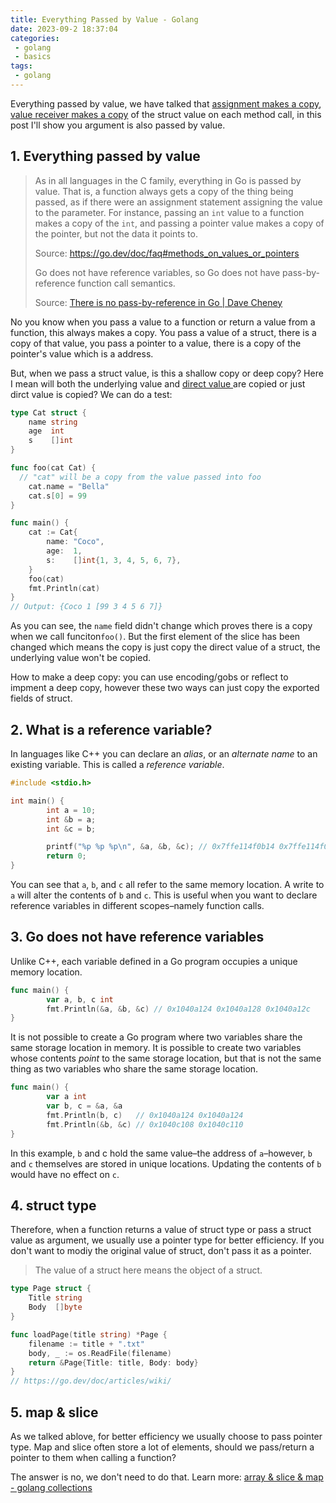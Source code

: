 ```yaml
---
title: Everything Passed by Value - Golang
date: 2023-09-2 18:37:04
categories:
 - golang
 - basics
tags:
 - golang
---
```


Everything passed by value, we have talked that [assignment makes a copy](https://davidzhu.xyz/post/golang/basics/002-assignment-makes-copy/), [value receiver makes a copy](https://davidzhu.xyz/post/golang/basics/013-methods-receivers/) of the struct value on each method call, in this post I'll show you argument is also passed by value. 

## 1. Everything passed by value

> As in all languages in the C family, everything in Go is passed by value. That is, a function always gets a copy of the thing being passed, as if there were an assignment statement assigning the value to the parameter. For instance, passing an `int` value to a function makes a copy of the `int`, and passing a pointer value makes a copy of the pointer, but not the data it points to. 
>
> Source: https://go.dev/doc/faq#methods_on_values_or_pointers
>
> Go does not have reference variables, so Go does not have pass-by-reference function call semantics.
>
> Source: [There is no pass-by-reference in Go | Dave Cheney](https://dave.cheney.net/2017/04/29/there-is-no-pass-by-reference-in-go)

No you know when you pass a value to a function or return a value from a function, this always makes a copy. You pass a value of a struct, there is a copy of that value, you pass a pointer to a value, there is a copy of the pointer's value which is a address. 

But, when we pass a struct value, is this a shallow copy or deep copy? Here I mean will both the underlying value and [direct value ](https://go101.org/article/value-part.html) are copied or just dirct value is copied? We can do a test: 

```go
type Cat struct {
	name string
	age  int
	s    []int
}

func foo(cat Cat) {
  // "cat" will be a copy from the value passed into foo
	cat.name = "Bella"
	cat.s[0] = 99
}

func main() {
	cat := Cat{
		name: "Coco",
		age:  1,
		s:    []int{1, 3, 4, 5, 6, 7},
	}
	foo(cat)
	fmt.Println(cat)
}
// Output: {Coco 1 [99 3 4 5 6 7]}
```

As you can see, the `name` field didn't change which proves there is a copy when we call funciton`foo()`. But the first element of the slice has been changed which means the copy is just copy the direct value of a struct, the underlying value won't be copied. 

How to make a deep copy: you can use encoding/gobs or reflect to impment a deep copy, however these two ways can just copy the exported fields of struct. 

## 2. What is a reference variable?

In languages like C++ you can declare an *alias*, or an *alternate name* to an existing variable. This is called a *reference variable*.

```c++
#include <stdio.h>

int main() {
        int a = 10;
        int &b = a;
        int &c = b;

        printf("%p %p %p\n", &a, &b, &c); // 0x7ffe114f0b14 0x7ffe114f0b14 0x7ffe114f0b14
        return 0;
}
```

You can see that `a`, `b`, and `c` all refer to the same memory location. A write to `a` will alter the contents of `b` and `c`. This is useful when you want to declare reference variables in different scopes–namely function calls.

## 3. Go does not have reference variables

Unlike C++, each variable defined in a Go program occupies a unique memory location.

```go
func main() {
        var a, b, c int
        fmt.Println(&a, &b, &c) // 0x1040a124 0x1040a128 0x1040a12c
}
```

It is not possible to create a Go program where two variables share the same storage location in memory. It is possible to create two variables whose contents *point* to the same storage location, but that is not the same thing as two variables who share the same storage location.

```go
func main() {
        var a int
        var b, c = &a, &a
        fmt.Println(b, c)   // 0x1040a124 0x1040a124
        fmt.Println(&b, &c) // 0x1040c108 0x1040c110
}
```

In this example, `b` and c hold the same value–the address of `a`–however, `b` and `c` themselves are stored in unique locations. Updating the contents of `b` would have no effect on `c`.

## 4. struct type 

Therefore, when a function returns a value of struct type or pass a struct value as argument, we usually use a pointer type for better efficiency. If you don't want to modiy the original value of struct, don't pass it as a pointer.  

> The value of a struct here means the object of a struct. 

``` go
type Page struct {
    Title string
    Body  []byte
}

func loadPage(title string) *Page {
    filename := title + ".txt"
    body, _ := os.ReadFile(filename)
    return &Page{Title: title, Body: body}
}
// https://go.dev/doc/articles/wiki/
```

## 5. map & slice

As we talked ablove, for better efficiency we usually choose to pass pointer type. Map and slice often store a lot of elements, should we pass/return a pointer to them when calling a function? 

The answer is no, we don't need to do that. Learn more: [array & slice & map - golang collections](https://shaowenzhu.top/post/golang/basics/003-collections/) 
